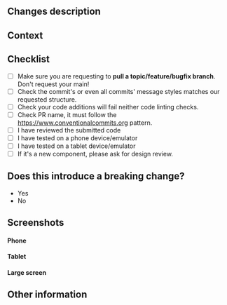## Changes description
<!--- Describe your changes in details. -->

## Context
<!--- Why is this change required? What problem does it solve? -->
<!--- If it fixes an opened issue, please link to the issue here. -->

## Checklist
<!--- Feel free to add other steps if needed. -->

- [ ] Make sure you are requesting to **pull a topic/feature/bugfix branch**. Don't request your main!
- [ ] Check the commit's or even all commits' message styles matches our requested structure.
- [ ] Check your code additions will fail neither code linting checks.
- [ ] Check PR name, it must follow the https://www.conventionalcommits.org pattern.
- [ ] I have reviewed the submitted code
- [ ] I have tested on a phone device/emulator
- [ ] I have tested on a tablet device/emulator
- [ ] If it's a new component, please ask for design review.

## Does this introduce a breaking change?
<!-- If this introduces a breaking change, please describe the impact and migration path for existing applications below. -->

- Yes
- No

## Screenshots

#### Phone
<!--- Put your phone screenshots here. -->

#### Tablet
<!--- Put your tablet screenshots here. -->

#### Large screen
<!--- Put your large screen screenshots here. -->

## Other information
<!-- Any other information that is important to this PR such as screenshots of how the component looks before and after the change. You can also remove this section. -->
